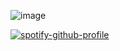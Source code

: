 ![image](https://github.com/user-attachments/assets/1f1d11ad-2358-4dfc-ab07-3b8fdd0965db)

[![spotify-github-profile](https://spotify-github-profile.kittinanx.com/api/view?uid=12ckph3ot59wwg34vopzfclra&cover_image=true&theme=default&show_offline=false&background_color=121212&interchange=false&bar_color=ff5c9d)](https://github.com/kittinan/spotify-github-profile)

